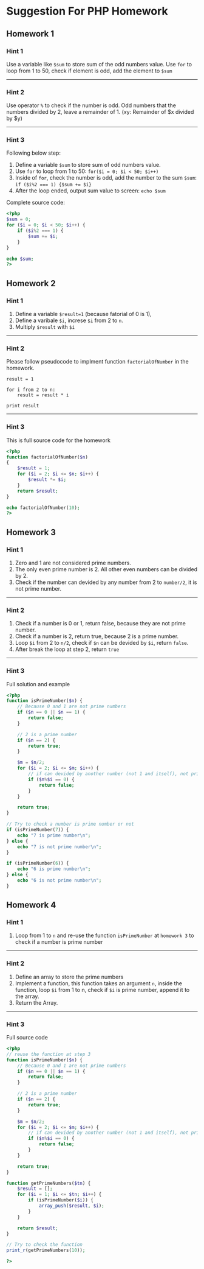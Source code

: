 # Suggestion For PHP Homework

## Homework 1

### Hint 1

Use a variable like `$sum` to store sum of the odd numbers value. Use `for` to loop from 1 to 50, check if element is odd, add the element to `$sum`

----------

### Hint 2

Use operator `%` to check if the number is odd. Odd numbers that the numbers divided by 2, leave a remainder of 1. ($x%$y: Remainder of $x divided by $y)

---------

### Hint 3

Following below step:

1. Define a variable `$sum` to store sum of odd numbers value.
2. Use `for` to loop from 1 to 50: `for($i = 0; $i < 50; $i++)`
3. Inside of `for`, check the number is odd, add the number to the sum `$sum`: `if ($i%2 === 1) {$sum += $i}`
4. After the loop ended, output sum value to screen: `echo $sum`

Complete source code:

```php
<?php
$sum = 0;
for ($i = 0; $i < 50; $i++) {
    if ($i%2 === 1) {
        $sum += $i;
    }
}

echo $sum;
?>
```

## Homework 2

### Hint 1

1. Define a variable `$result=1` (because fatorial of 0 is 1), 
2. Define a varibale `$i`, increse `$i` from 2 to `n`.
3. Multiply `$result` with `$i`

------

### Hint 2

Please follow pseudocode to implment function `factorialOfNumber` in the homework.

```pre
result = 1

for i from 2 to n:
    result = result * i

print result
```

-------

### Hint 3

This is full source code for the homework

```php
<?php
function factorialOfNumber($n)
{
    $result = 1;
    for ($i = 2; $i <= $n; $i++) {
        $result *= $i;
    }
    return $result;
}

echo factorialOfNumber(10);
?>
```

## Homework 3

### Hint 1

1. Zero and 1 are not considered prime numbers. 
2. The only even prime number is 2. All other even numbers can be divided by 2.
3. Check if the number can devided by any number from 2 to `number/2`, it is not prime number.

----

### Hint 2

1. Check if a number is 0 or 1, return false, because they are not prime number.
2. Check if a number is 2, return true, because 2 is a prime number.
3. Loop `$i` from 2 to `n/2`, check if `$n` can be devided by `$i`, return `false`.
4. After break the loop at step 2, return `true`

-----

### Hint 3

Full solution and example

```php
<?php
function isPrimeNumber($n) {
    // Because 0 and 1 are not prime numbers
    if ($n == 0 || $n == 1) {
        return false;
    }

    // 2 is a prime number
    if ($n == 2) {
        return true;
    }

    $m = $n/2;
    for ($i = 2; $i <= $m; $i++) {
        // if can devided by another number (not 1 and itself), not prime number
        if ($n%$i == 0) {
            return false;
        }
    }

    return true;
}

// Try to check a number is prime number or not
if (isPrimeNumber(7)) {
    echo "7 is prime number\n";   
} else {
    echo "7 is not prime number\n"; 
}

if (isPrimeNumber(6)) {
    echo "6 is prime number\n";   
} else {
    echo "6 is not prime number\n"; 
}
```

## Homework 4

### Hint 1

1. Loop from 1 to `n` and re-use the function `isPrimeNumber` at `homework 3` to check if a number is prime number

---

### Hint 2
1. Define an array to store the prime numbers
2. Implement a function, this function takes an argument `n`, inside the function, loop `$i` from 1 to n, check if `$i` is prime number, append it to the array.
3. Return the Array.

----

### Hint 3

Full source code

```php
<?php
// reuse the function at step 3
function isPrimeNumber($n) {
    // Because 0 and 1 are not prime numbers
    if ($n == 0 || $n == 1) {
        return false;
    }

    // 2 is a prime number
    if ($n == 2) {
        return true;
    }

    $m = $n/2;
    for ($i = 2; $i <= $m; $i++) {
        // if can devided by another number (not 1 and itself), not prime number
        if ($n%$i == 0) {
            return false;
        }
    }

    return true;
}

function getPrimeNumbers($tn) {
    $result = [];
    for ($i = 1; $i <= $tn; $i++) {
        if (isPrimeNumber($i)) {
            array_push($result, $i);
        }
    }

    return $result;
}

// Try to check the function
print_r(getPrimeNumbers(10));

?>



